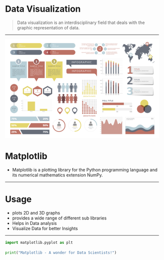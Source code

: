 # Data Visualization
>Data visualization is an interdisciplinary field that deals with the graphic representation of data.
***
![Data Visualization](./58940.jpg)
# Matplotlib
- Matplotlib is a plotting library for the Python programming language and its numerical mathematics extension NumPy.
***
# Usage
- plots 2D and 3D graphs
- provides a wide range of different sub libraries
- Helps in Data analysis
- Visualize Data for better Insights

***

``` python
import matplotlib.pyplot as plt

print("Matplotlib - A wonder for Data Scientists!")

```